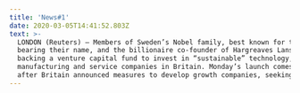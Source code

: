 ```yaml
---
title: 'News#1'
date: 2020-03-05T14:41:52.803Z
text: >-
  LONDON (Reuters) – Members of Sweden’s Nobel family, best known for the prizes
  bearing their name, and the billionaire co-founder of Hargreaves Lansdown are
  backing a venture capital fund to invest in “sustainable” technology,
  manufacturing and service companies in Britain. Monday’s launch comes days
  after Britain announced measures to develop growth companies, seeking to boost
---
```


